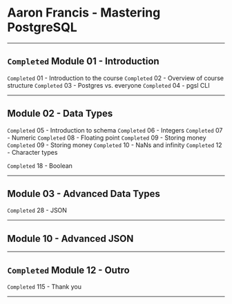 # Aaron Francis - Mastering PostgreSQL
_______________________________________________________________________________
## `Completed` Module 01 - Introduction
`Completed` 01 - Introduction to the course
`Completed` 02 - Overview of course structure 
`Completed` 03 - Postgres vs. everyone 
`Completed` 04 - pgsl CLI
_______________________________________________________________________________
## Module 02 - Data Types
`Completed` 05 - Introduction to schema
`Completed` 06 - Integers 
`Completed` 07 - Numeric
`Completed` 08 - Floating point
`Completed` 09 - Storing money 
`Completed` 09 - Storing money 
`Completed` 10 - NaNs and infinity 
`Completed` 12 - Character types 

`Completed` 18 - Boolean 
_______________________________________________________________________________
## Module 03 - Advanced Data Types
`Completed` 28 - JSON



_______________________________________________________________________________
## Module 10 - Advanced JSON



_______________________________________________________________________________
## `Completed` Module 12 - Outro
`Completed` 115 - Thank you
_______________________________________________________________________________
